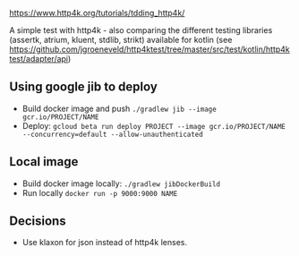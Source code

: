 https://www.http4k.org/tutorials/tdding_http4k/

A simple test with http4k - also comparing the different testing libraries (assertk, atrium, kluent, stdlib, strikt) available for kotlin (see https://github.com/jgroeneveld/http4ktest/tree/master/src/test/kotlin/http4ktest/adapter/api)

## Using google jib to deploy

- Build docker image and push `./gradlew jib --image gcr.io/PROJECT/NAME`
- Deploy: `gcloud beta run deploy PROJECT --image gcr.io/PROJECT/NAME --concurrency=default --allow-unauthenticated`

## Local image

- Build docker image locally: `./gradlew jibDockerBuild`
- Run locally `docker run -p 9000:9000 NAME`

## Decisions

- Use klaxon for json instead of http4k lenses.

